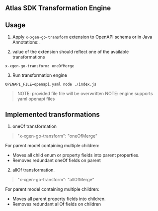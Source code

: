 ## Atlas SDK Transformation Engine

## Usage

1. Apply `x-xgen-go-transform` extension to OpenAPI schema or in Java Annotations:.

2. value of the extension should reflect one of the available transformations

```
x-xgen-go-transform: oneOfMerge
```

3. Run transformation engine

```
OPENAPI_FILE=openapi.yaml node ./index.js
```

> NOTE: provided file file will be overwritten
> NOTE: engine supports yaml openapi files

## Implemented transformations

1. oneOf transformation

> "x-xgen-go-transform": "oneOfMerge"

For parent model containing multiple children:

- Moves all child enum or property fields into parent properties.
- Removes redundant oneOf fields on parent

2. allOf transformation.

> "x-xgen-go-transform": "allOfMerge"

For parent model containing multiple children:

- Moves all parent property fields into children.
- Removes redundant allOf fields on children
